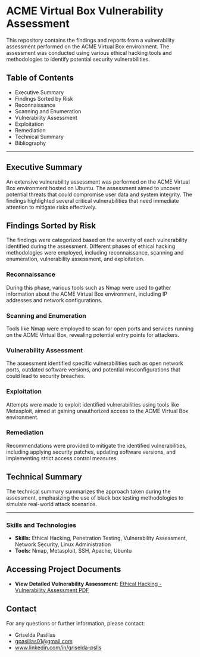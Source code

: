 # ACME Virtual Box Vulnerability Assessment

This repository contains the findings and reports from a vulnerability assessment performed on the ACME Virtual Box environment. The assessment was conducted using various ethical hacking tools and methodologies to identify potential security vulnerabilities.

## Table of Contents

- Executive Summary
- Findings Sorted by Risk
- Reconnaissance
- Scanning and Enumeration
- Vulnerability Assessment
- Exploitation
- Remediation
- Technical Summary
- Bibliography
  
---

## Executive Summary

An extensive vulnerability assessment was performed on the ACME Virtual Box environment hosted on Ubuntu. The assessment aimed to uncover potential threats that could compromise user data and system integrity. The findings highlighted several critical vulnerabilities that need immediate attention to mitigate risks effectively.

## Findings Sorted by Risk

The findings were categorized based on the severity of each vulnerability identified during the assessment. Different phases of ethical hacking methodologies were employed, including reconnaissance, scanning and enumeration, vulnerability assessment, and exploitation.

### Reconnaissance

During this phase, various tools such as Nmap were used to gather information about the ACME Virtual Box environment, including IP addresses and network configurations.

### Scanning and Enumeration

Tools like Nmap were employed to scan for open ports and services running on the ACME Virtual Box, revealing potential entry points for attackers.

### Vulnerability Assessment

The assessment identified specific vulnerabilities such as open network ports, outdated software versions, and potential misconfigurations that could lead to security breaches.

### Exploitation

Attempts were made to exploit identified vulnerabilities using tools like Metasploit, aimed at gaining unauthorized access to the ACME Virtual Box environment.

### Remediation

Recommendations were provided to mitigate the identified vulnerabilities, including applying security patches, updating software versions, and implementing strict access control measures.

## Technical Summary

The technical summary summarizes the approach taken during the assessment, emphasizing the use of black box testing methodologies to simulate real-world attack scenarios.


---

### Skills and Technologies

- **Skills:** Ethical Hacking, Penetration Testing, Vulnerability Assessment, Network Security, Linux Administration
- **Tools:** Nmap, Metasploit, SSH, Apache, Ubuntu

## Accessing Project Documents
 - **View Detailed Vulnerability Assessment**:  [Ethical Hacking - Vulnerability Assessment PDF](https://github.com/gpasillas01/CyberSec-Projects-/raw/main/Ethical%20Hacking/Ethical%20Hacking%20-%20Vulnerability%20Assessment) 

## Contact
 For any questions or further information, please contact: 
 - Griselda Pasillas
 - gpasillas01@gmail.com
 - www.linkedin.com/in/griselda-pslls


